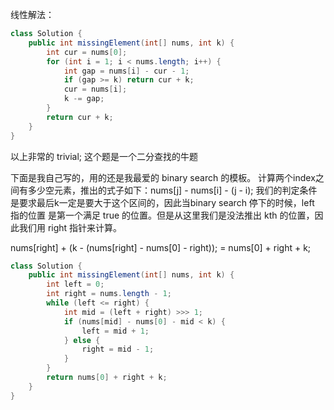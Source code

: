 



线性解法：

```java
class Solution {
    public int missingElement(int[] nums, int k) {
        int cur = nums[0];
        for (int i = 1; i < nums.length; i++) {
            int gap = nums[i] - cur - 1;
            if (gap >= k) return cur + k;
            cur = nums[i];
            k -= gap;
        }
        return cur + k;
    }
}
```

以上非常的 trivial;
这个题是一个二分查找的牛题

下面是我自己写的，用的还是我最爱的 binary search 的模板。
计算两个index之间有多少空元素，推出的式子如下：nums[j] - nums[i] - (j - i);
我们的判定条件是要求最后k一定是要大于这个区间的，因此当binary search 停下的时候，left 指的位置
是第一个满足 true 的位置。但是从这里我们是没法推出 kth 的位置，因此我们用 right 指针来计算。

nums[right] + (k - (nums[right] - nums[0] - right));
= nums[0] + right + k;

```java
class Solution {
    public int missingElement(int[] nums, int k) {
        int left = 0;
        int right = nums.length - 1;
        while (left <= right) {
            int mid = (left + right) >>> 1;
            if (nums[mid] - nums[0] - mid < k) {
                left = mid + 1;
            } else {
                right = mid - 1;
            }
        }
        return nums[0] + right + k;
    }
}

```